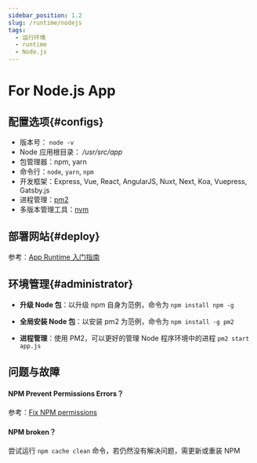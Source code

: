 ```yaml
---
sidebar_position: 1.2
slug: /runtime/nodejs
tags:
  - 运行环境
  - runtime
  - Node.js
---
```


# For Node.js App

## 配置选项{#configs}

- 版本号： `node -v`
- Node 应用根目录： */usr/src/app*  
- 包管理器：npm, yarn
- 命令行：`node`, `yarn`, `npm`
- 开发框架：Express, Vue, React, AngularJS, Nuxt, Next, Koa, Vuepress, Gatsby.js
- 进程管理：[pm2](https://pm2.io)
- 多版本管理工具：[nvm](https://github.com/nvm-sh/nvm) 

## 部署网站{#deploy}

参考：[App Runtime 入门指南](../runtime#quick)

## 环境管理{#administrator}

- **升级 Node 包**：以升级 npm 自身为范例，命令为 `npm install npm -g`

- **全局安装 Node 包**：以安装 pm2 为范例，命令为 `npm install -g pm2`

- **进程管理**：使用 PM2，可以更好的管理 Node 程序环境中的进程 `pm2 start app.js`

## 问题与故障

#### NPM Prevent Permissions Errors？

参考：[Fix NPM permissions](https://www.npmjs.com.cn/getting-started/fixing-npm-permissions/)

#### NPM broken？

尝试运行 `npm cache clean` 命令，若仍然没有解决问题，需更新或重装 NPM